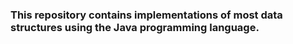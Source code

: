 ### This repository contains implementations of most data structures using the Java programming language.
